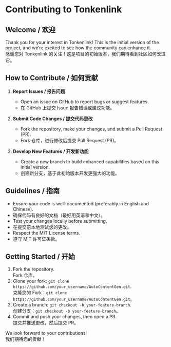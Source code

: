 # Contributing to Tonkenlink

## Welcome / 欢迎

Thank you for your interest in Tonkenlink! This is the initial version of the project, and we’re excited to see how the community can enhance it.  
感谢您对 Tonkenlink 的关注！这是项目的初始版本，我们期待看到社区如何改进它。

## How to Contribute / 如何贡献

1. **Report Issues / 报告问题**  
   - Open an issue on GitHub to report bugs or suggest features.  
   - 在 GitHub 上提交 Issue 报告错误或建议功能。

2. **Submit Code Changes / 提交代码更改**  
   - Fork the repository, make your changes, and submit a Pull Request (PR).  
   - Fork 仓库，进行修改后提交 Pull Request (PR)。

3. **Develop New Features / 开发新功能**  
   - Create a new branch to build enhanced capabilities based on this initial version.  
   - 创建新分支，基于此初始版本开发更强大的功能。

## Guidelines / 指南

- Ensure your code is well-documented (preferably in English and Chinese).  
- 确保代码有良好的文档（最好用英语和中文）。
- Test your changes locally before submitting.  
- 在提交前本地测试您的更改。
- Respect the MIT License terms.  
- 遵守 MIT 许可证条款。

## Getting Started / 开始

1. Fork the repository.  
   Fork 仓库。
2. Clone your fork: `git clone https://github.com/your_username/AutoContentGen.git`.  
   克隆您的 Fork：`git clone https://github.com/your_username/AutoContentGen.git`。
3. Create a branch: `git checkout -b your-feature-branch`.  
   创建分支：`git checkout -b your-feature-branch`。
4. Commit and push your changes, then open a PR.  
   提交并推送更改，然后提交 PR。

We look forward to your contributions!  
我们期待您的贡献！
